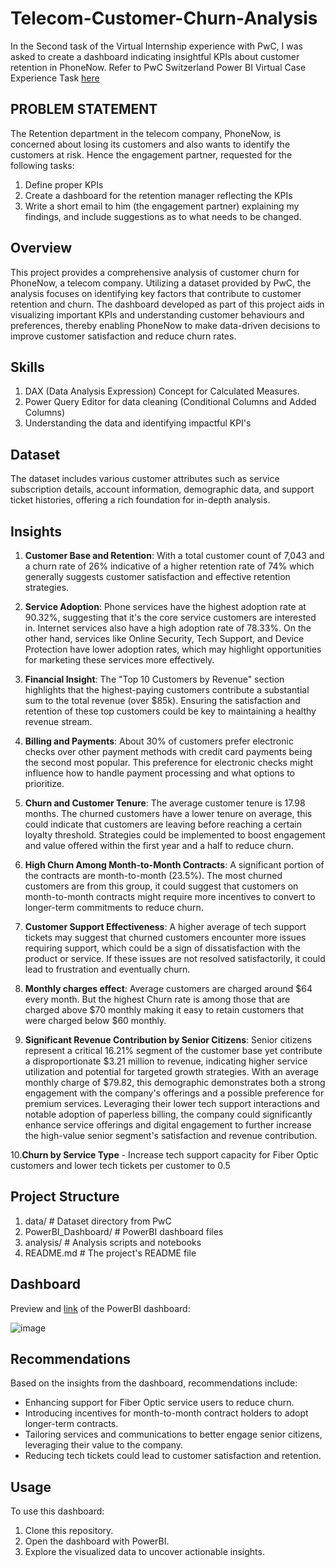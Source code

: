 # Telecom-Customer-Churn-Analysis
In the Second task of the Virtual Internship experience with PwC, I was asked to create a dashboard indicating insightful KPIs about customer retention in PhoneNow. 
Refer to PwC Switzerland Power BI Virtual Case Experience Task [here](https://www.theforage.com/virtual-experience/a87GpgE6tiku7q3gu/pw-c-switzerland/power-bi-cqxg/diversity-inclusion)

## PROBLEM STATEMENT
The Retention department in the telecom company, PhoneNow, is concerned about losing its customers and also wants to identify the customers at risk. Hence the engagement partner, requested for the following tasks:

1. Define proper KPIs
2. Create a dashboard for the retention manager reflecting the KPIs
3. Write a short email to him (the engagement partner) explaining my findings, and include suggestions as to what needs to be changed.

## Overview
This project provides a comprehensive analysis of customer churn for PhoneNow, a telecom company. Utilizing a dataset provided by PwC, the analysis focuses on identifying key factors that contribute to customer retention and churn. The dashboard developed as part of this project aids in visualizing important KPIs and understanding customer behaviours and preferences, thereby enabling PhoneNow to make data-driven decisions to improve customer satisfaction and reduce churn rates.

## Skills
1. DAX (Data Analysis Expression) Concept for Calculated Measures.
2. Power Query Editor for data cleaning (Conditional Columns and Added Columns)
3. Understanding the data and identifying impactful KPI's

## Dataset
The dataset includes various customer attributes such as service subscription details, account information, demographic data, and support ticket histories, offering a rich foundation for in-depth analysis.

## Insights

1. **Customer Base and Retention**: With a total customer count of 7,043 and a churn rate of 26% indicative of a higher retention rate of 74% which generally suggests customer satisfaction and effective retention strategies.

2. **Service Adoption**: Phone services have the highest adoption rate at 90.32%, suggesting that it's the core service customers are interested in. Internet services also have a high adoption rate of 78.33%. On the other hand, services like Online Security, Tech Support, and Device Protection have lower adoption rates, which may highlight opportunities for marketing these services more effectively.

3. **Financial Insight**: The "Top 10 Customers by Revenue" section highlights that the highest-paying customers contribute a substantial sum to the total revenue (over $85k). Ensuring the satisfaction and retention of these top customers could be key to maintaining a healthy revenue stream.

4. **Billing and Payments**: About 30% of customers prefer electronic checks over other payment methods with credit card payments being the second most popular. This preference for electronic checks might influence how to handle payment processing and what options to prioritize.

5. **Churn and Customer Tenure**: The average customer tenure is 17.98 months. The churned customers have a lower tenure on average, this could indicate that customers are leaving before reaching a certain loyalty threshold. Strategies could be implemented to boost engagement and value offered within the first year and a half to reduce churn.

6. **High Churn Among Month-to-Month Contracts**: A significant portion of the contracts are month-to-month (23.5%). The most churned customers are from this group, it could suggest that customers on month-to-month contracts might require more incentives to convert to longer-term commitments to reduce churn.

7. **Customer Support Effectiveness**: A higher average of tech support tickets may suggest that churned customers encounter more issues requiring support, which could be a sign of dissatisfaction with the product or service. If these issues are not resolved satisfactorily, it could lead to frustration and eventually churn.
   
8. **Monthly charges effect**: Average customers are charged around $64 every month. But the highest Churn rate is among those that are charged above $70 monthly making it easy to retain customers that were charged below $60 monthly.

9. **Significant Revenue Contribution by Senior Citizens**: Senior citizens represent a critical 16.21% segment of the customer base yet contribute a disproportionate $3.21 million to revenue, indicating higher service utilization and potential for targeted growth strategies. With an average monthly charge of $79.82, this demographic demonstrates both a strong engagement with the company's offerings and a possible preference for premium services. Leveraging their lower tech support interactions and notable adoption of paperless billing, the company could significantly enhance service offerings and digital engagement to further increase the high-value senior segment's satisfaction and revenue contribution.

10.**Churn by Service Type** - Increase tech support capacity for Fiber Optic customers and lower tech tickets per customer to 0.5

## Project Structure

1. data/ # Dataset directory from PwC
2. PowerBI_Dashboard/ # PowerBI dashboard files
3. analysis/ # Analysis scripts and notebooks
4. README.md # The project's README file

## Dashboard

Preview and [link](https://app.powerbi.com/view?r=eyJrIjoiNDhhMTIyZTQtYzI3NS00YmQ0LWI4YTQtZDE3MTk1Mzk1M2JjIiwidCI6Ijk2NDY0YThhLWY4ZWQtNDBiMS05OWUyLTVmNmI1MGEyMDI1MCIsImMiOjN9) of the PowerBI dashboard:

![image](https://github.com/soniaditi098/Telecom-Customer-Churn-Analysis/assets/41970334/27a56a01-e140-4a2f-b41f-d08a2497543b)


## Recommendations

Based on the insights from the dashboard, recommendations include:

- Enhancing support for Fiber Optic service users to reduce churn.
- Introducing incentives for month-to-month contract holders to adopt longer-term contracts.
- Tailoring services and communications to better engage senior citizens, leveraging their value to the company.
- Reducing tech tickets could lead to customer satisfaction and retention.

## Usage

To use this dashboard:

1. Clone this repository.
2. Open the dashboard with PowerBI.
3. Explore the visualized data to uncover actionable insights.




